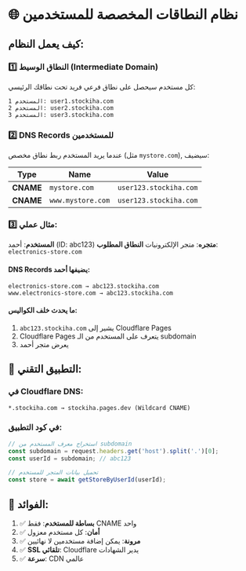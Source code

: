 # 🌐 نظام النطاقات المخصصة للمستخدمين

## كيف يعمل النظام:

### **1️⃣ النطاق الوسيط (Intermediate Domain)**

كل مستخدم سيحصل على نطاق فرعي فريد تحت نطاقك الرئيسي:

```
المستخدم 1: user1.stockiha.com
المستخدم 2: user2.stockiha.com  
المستخدم 3: user3.stockiha.com
```

### **2️⃣ DNS Records للمستخدمين**

عندما يريد المستخدم ربط نطاق مخصص (مثل `mystore.com`), سيضيف:

| Type | Name | Value |
|------|------|-------|
| **CNAME** | `mystore.com` | `user123.stockiha.com` |
| **CNAME** | `www.mystore.com` | `user123.stockiha.com` |

### **3️⃣ مثال عملي:**

**المستخدم**: أحمد (ID: abc123)
**متجره**: متجر الإلكترونيات
**النطاق المطلوب**: `electronics-store.com`

#### DNS Records يضيفها أحمد:
```
electronics-store.com → abc123.stockiha.com
www.electronics-store.com → abc123.stockiha.com
```

#### ما يحدث خلف الكواليس:
1. `abc123.stockiha.com` يشير إلى Cloudflare Pages
2. Cloudflare Pages يتعرف على المستخدم من الـ subdomain
3. يعرض متجر أحمد

## 🔧 التطبيق التقني:

### **في Cloudflare DNS:**
```
*.stockiha.com → stockiha.pages.dev (Wildcard CNAME)
```

### **في كود التطبيق:**
```javascript
// استخراج معرف المستخدم من subdomain
const subdomain = request.headers.get('host').split('.')[0];
const userId = subdomain; // abc123

// تحميل بيانات المتجر للمستخدم
const store = await getStoreByUserId(userId);
```

## 🎯 الفوائد:

1. ✅ **بساطة للمستخدم**: فقط CNAME واحد
2. ✅ **أمان**: كل مستخدم معزول
3. ✅ **مرونة**: يمكن إضافة مستخدمين لا نهائيين
4. ✅ **SSL تلقائي**: Cloudflare يدير الشهادات
5. ✅ **سرعة**: CDN عالمي
